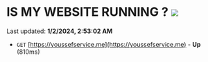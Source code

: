 # IS MY WEBSITE RUNNING ? [![](https://img.shields.io/static/v1?label=Sponsor&message=%E2%9D%A4&logo=GitHub&color=%23fe8e86)](https://github.com/sponsors/<username>)

Last updated: **1/2/2024, 2:53:02 AM**

- `GET` [https://youssefservice.me](https://youssefservice.me) - **Up** (810ms)
